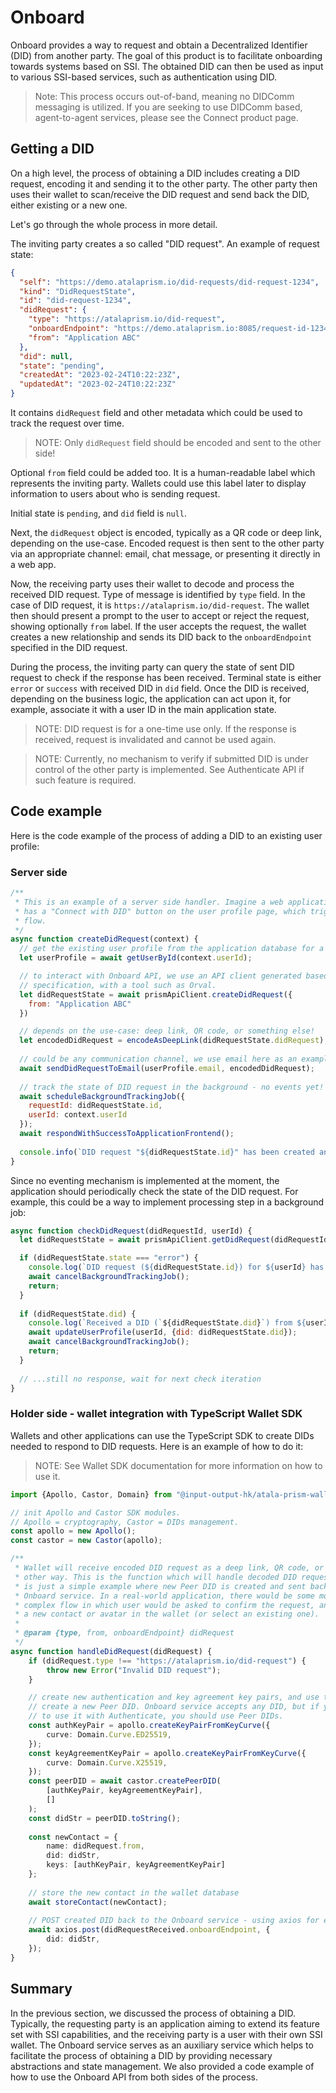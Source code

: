 # Onboard

Onboard provides a way to request and obtain a Decentralized Identifier (DID) 
from another party. The goal of this product is to facilitate onboarding 
towards systems based on SSI. The obtained DID can then be used as input to 
various SSI-based services, such as authentication using DID.

> Note: This process occurs out-of-band, meaning no DIDComm messaging is 
> utilized. If you are seeking to use DIDComm based, agent-to-agent services, 
> please see the Connect product page.

## Getting a DID

On a high level, the process of obtaining a DID includes creating a DID request, 
encoding it and sending it to the other party. The other party then uses their 
wallet to scan/receive the DID request and send back the DID, either existing or 
a new one.

Let's go through the whole process in more detail.

The inviting party creates a so called "DID request". An example of request state:

```json
{
  "self": "https://demo.atalaprism.io/did-requests/did-request-1234",
  "kind": "DidRequestState",
  "id": "did-request-1234",
  "didRequest": {
    "type": "https://atalaprism.io/did-request",
    "onboardEndpoint": "https://demo.atalaprism.io:8085/request-id-1234",
    "from": "Application ABC"
  },
  "did": null,
  "state": "pending",
  "createdAt": "2023-02-24T10:22:23Z",
  "updatedAt": "2023-02-24T10:22:23Z"
}
```
It contains `didRequest` field and other metadata which could be used to track 
the request over time. 

> NOTE: Only `didRequest` field should be encoded and sent to the other side!

Optional `from` field could be added too. It is a human-readable label which 
represents the inviting party. Wallets could use this label later to display 
information to users about who is sending request.

Initial state is `pending`, and `did` field is `null`.

Next, the `didRequest` object is encoded, typically as a QR code or deep link,
depending on the use-case. Encoded request is then sent to the other party via an 
appropriate channel: email, chat message, or presenting it directly in a web app.

Now, the receiving party uses their wallet to decode and process the received 
DID request. Type of message is identified by `type` field. In the case of DID 
request, it is `https://atalaprism.io/did-request`. The wallet then should 
present a prompt to the user to accept or reject the request, showing optionally
`from` label. If the user accepts the request, the wallet creates a new 
relationship and sends its DID back to the `onboardEndpoint` specified in the 
DID request.

During the process, the inviting party can query the state of sent DID request 
to check if the response has been received. Terminal state is either `error` or 
`success` with received DID in `did` field. Once the DID is received, depending
on the business logic, the application can act upon it, for example, associate
it with a user ID in the main application state.

> NOTE: DID request is for a one-time use only. If the response is received,
> request is invalidated and cannot be used again.

> NOTE: Currently, no mechanism to verify if submitted DID is under control of 
> the other party is implemented. See Authenticate API if such feature is 
> required.

## Code example

Here is the code example of the process of adding a DID to an existing user 
profile:

### Server side

```js
/**
 * This is an example of a server side handler. Imagine a web application which 
 * has a "Connect with DID" button on the user profile page, which triggers this
 * flow.
 */
async function createDidRequest(context) {
  // get the existing user profile from the application database for a given userId
  let userProfile = await getUserById(context.userId);

  // to interact with Onboard API, we use an API client generated based on OpenAPI
  // specification, with a tool such as Orval.
  let didRequestState = await prismApiClient.createDidRequest({
    from: "Application ABC"
  })

  // depends on the use-case: deep link, QR code, or something else!
  let encodedDidRequest = encodeAsDeepLink(didRequestState.didRequest);
  
  // could be any communication channel, we use email here as an example
  await sendDidRequestToEmail(userProfile.email, encodedDidRequest);
  
  // track the state of DID request in the background - no events yet!
  await scheduleBackgroundTrackingJob({
    requestId: didRequestState.id, 
    userId: context.userId
  });
  await respondWithSuccessToApplicationFrontend();
  
  console.info(`DID request "${didRequestState.id}" has been created and sent to user.`);
}
```

Since no eventing mechanism is implemented at the moment, the application should
periodically check the state of the DID request. For example, this could be a way
to implement processing step in a background job:

```js
async function checkDidRequest(didRequestId, userId) {
  let didRequestState = await prismApiClient.getDidRequest(didRequestId);

  if (didRequestState.state === "error") {
    console.log(`DID request (${didRequestState.id}) for ${userId} has been either rejected or failed`);
    await cancelBackgroundTrackingJob();
    return;
  } 
  
  if (didRequestState.did) {
    console.log(`Received a DID (`${didRequestState.did}`) from ${userId} at ${didRequestState.updatedAt}`);
    await updateUserProfile(userId, {did: didRequestState.did});
    await cancelBackgroundTrackingJob();
    return;
  }
  
  // ...still no response, wait for next check iteration
}
```

### Holder side - wallet integration with TypeScript Wallet SDK

Wallets and other applications can use the TypeScript SDK to create DIDs needed
to respond to DID requests. Here is an example of how to do it:

> NOTE: See Wallet SDK documentation for more information on how to use it.

```ts
import {Apollo, Castor, Domain} from "@input-output-hk/atala-prism-wallet-sdk";

// init Apollo and Castor SDK modules. 
// Apollo = cryptography, Castor = DIDs management.
const apollo = new Apollo();
const castor = new Castor(apollo);

/**
 * Wallet will receive encoded DID request as a deep link, QR code, or in some
 * other way. This is the function which will handle decoded DID request. This 
 * is just a simple example where new Peer DID is created and sent back to the 
 * Onboard service. In a real-world application, there would be some more 
 * complex flow in which user would be asked to confirm the request, and create
 * a new contact or avatar in the wallet (or select an existing one).
 *
 * @param {type, from, onboardEndpoint} didRequest
 */
async function handleDidRequest(didRequest) {
    if (didRequest.type !== "https://atalaprism.io/did-request") {
        throw new Error("Invalid DID request");
    }

    // create new authentication and key agreement key pairs, and use them to 
    // create a new Peer DID. Onboard service accepts any DID, but if you plan
    // to use it with Authenticate, you should use Peer DIDs.
    const authKeyPair = apollo.createKeyPairFromKeyCurve({
        curve: Domain.Curve.ED25519,
    });
    const keyAgreementKeyPair = apollo.createKeyPairFromKeyCurve({
        curve: Domain.Curve.X25519,
    });
    const peerDID = await castor.createPeerDID(
        [authKeyPair, keyAgreementKeyPair],
        []
    );
    const didStr = peerDID.toString();
    
    const newContact = {
        name: didRequest.from,
        did: didStr,
        keys: [authKeyPair, keyAgreementKeyPair]
    };
    
    // store the new contact in the wallet database
    await storeContact(newContact);
    
    // POST created DID back to the Onboard service - using axios for example
    await axios.post(didRequestReceived.onboardEndpoint, {
        did: didStr,
    });
}
```

## Summary

In the previous section, we discussed the process of obtaining a DID. Typically, 
the requesting party is an application aiming to extend its feature set with SSI
capabilities, and the receiving party is a user with their own SSI wallet. The 
Onboard service serves as an auxiliary service which helps to facilitate the 
process of obtaining a DID by providing necessary abstractions and state 
management. We also provided a code example of how to use the Onboard API from
both sides of the process.
